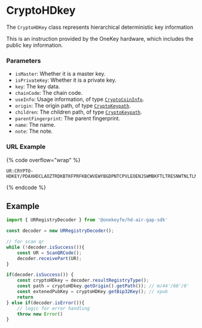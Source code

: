 # CryptoHDkey

The `CryptoHDKey` class represents hierarchical deterministic key information

This is an instruction provided by the OneKey hardware, which includes the public key information.

### Parameters

* `isMaster`: Whether it is a master key.
* `isPrivateKey`: Whether it is a private key.
* `key`: The key data.
* `chainCode`: The chain code.
* `useInfo`: Usage information, of type [`CryptoCoinInfo`](cryptocoininfo.md).
* `origin`: The origin path, of type [`CryptoKeypath`](cryptokeypath.md).
* `children`: The children path, of type [`CryptoKeypath`](cryptokeypath.md).
* `parentFingerprint`: The parent fingerprint.
* `name`: The name.
* `note`: The note.



### URL Example

{% code overflow="wrap" %}
```
UR:CRYPTO-HDKEY/PDAXHDCLAOZTRDKBTKFPRFKBCWVEWYBGDPNTCPVLEOENJSWMBKFTLTRESNWTNLTLMKJYVYMWBSAAHDCXCSBNNLLNBZIAJZTPKPPKJOSTCEZSJEKGYKJOCSKNHFTPSWTIGHVABDIEGTBWWLTEAHTAADEHOYADCSFNAMTAADDYOYADLNCSDWYKCSFNYKAEYKATTAADDYOYADLRAEWKLAWKAYAEASINFPIAIAJLKPJTJYCXEHBKKOGHISINJKCXINJKCXHSC
```
{% endcode %}



## Example

```javascript
import { URRegistryDecoder } from '@onekeyfe/hd-air-gap-sdk'

const decoder = new URRegistryDecoder();

// for scan qr
while (!decoder.isSuccess()){
    const UR = ScanQRCode();
    decoder.receivePart(UR);
}

if(decoder.isSuccess()) {
    const cryptoHDkey = decoder.resultRegistryType();
    const path = cryptoHDkey.getOrigin().getPath()); // m/44'/60'/0'
    const extenedPubKey = cryptoHDKey.getBip32Key(); // xpub
    return
} else if(decoder.isError()){
    // logic for error handling
    throw new Error() 
}
```



